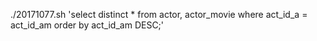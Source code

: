 ./20171077.sh 'select distinct * from actor, actor_movie where act_id_a = act_id_am order by act_id_am DESC;'
